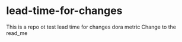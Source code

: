 # lead-time-for-changes
This is a repo ot test lead time for changes dora metric
Change to the read_me 
